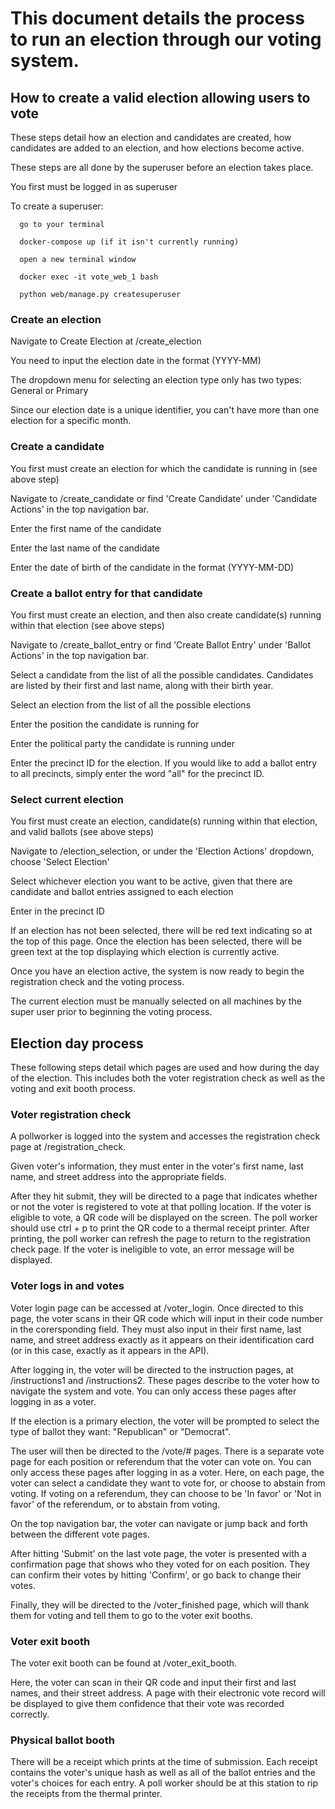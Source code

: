 # This document details the process to run an election through our voting system.

## How to create a valid election allowing users to vote
  
  These steps detail how an election and candidates are created, how candidates are added to an election, and how elections become active.
  
  These steps are all done by the superuser before an election takes place.
  
  You first must be logged in as superuser 
  
  To create a superuser:
    
      go to your terminal

      docker-compose up (if it isn't currently running)

      open a new terminal window

      docker exec -it vote_web_1 bash

      python web/manage.py createsuperuser

### Create an election
  
  Navigate to Create Election at /create_election
  
  You need to input the election date in the format (YYYY-MM)
  
  The dropdown menu for selecting an election type only has two types: General or Primary
  
  Since our election date is a unique identifier, you can't have more than one election for a specific month. 
  
### Create a candidate
  You first must create an election for which the candidate is running in (see above step)
  
  Navigate to /create_candidate or find 'Create Candidate' under 'Candidate Actions' in the top navigation bar.
  
  Enter the first name of the candidate
  
  Enter the last name of the candidate
  
  Enter the date of birth of the candidate in the format (YYYY-MM-DD)
        
### Create a ballot entry for that candidate
  You first must create an election, and then also create candidate(s) running within that election (see above steps)
  
  Navigate to /create_ballot_entry or find 'Create Ballot Entry' under 'Ballot Actions' in the top navigation bar.
  
  Select a candidate from the list of all the possible candidates. Candidates are listed by their first and last name, along with their birth year.
  
  Select an election from the list of all the possible elections
  
  Enter the position the candidate is running for
  
  Enter the political party the candidate is running under
  
  Enter the precinct ID for the election. If you would like to add a ballot entry to all precincts, simply enter the word "all" for the  precinct ID.

### Select current election
  You first must create an election, candidate(s) running within that election, and valid ballots (see above steps)
  
  Navigate to /election_selection, or under the 'Election Actions' dropdown, choose 'Select Election'
  
  Select whichever election you want to be active, given that there are candidate and ballot entries assigned to each election
  
  Enter in the precinct ID 
  
  If an election has not been selected, there will be red text indicating so at the top of this page. Once the election has been selected, there will be green text at the top displaying which election is currently active. 
  
  Once you have an election active, the system is now ready to begin the registration check and the voting process.
  
  The current election must be manually selected on all machines by the super user prior to beginning the voting process.
  
  
  
## Election day process

These following steps detail which pages are used and how during the day of the election. This includes both the voter registration check as well as the voting and exit booth process. 

### Voter registration check

A pollworker is logged into the system and accesses the registration check page at /registration_check.

Given voter's information, they must enter in the voter's first name, last name, and street address into the appropriate fields. 

After they hit submit, they will be directed to a page that indicates whether or not the voter is registered to vote at that polling location. If the voter is eligible to vote, a QR code will be displayed on the screen. The poll worker should use ctrl + p to print the QR code to a thermal receipt printer. After printing, the poll worker can refresh the page to return to the registration check page. If the voter is ineligible to vote, an error message will be displayed.

### Voter logs in and votes

Voter login page can be accessed at /voter_login. Once directed to this page, the voter scans in their QR code which will input in their code number in the corersponding field. They must also input in their first name, last name, and street address exactly as it appears on their identification card (or in this case, exactly as it appears in the API). 

After logging in, the voter will be directed to the instruction pages, at /instructions1 and /instructions2. These pages describe to the voter how to navigate the system and vote. You can only access these pages after logging in as a voter.

If the election is a primary election, the voter will be prompted to select the type of ballot they want: "Republican" or "Democrat".

The user will then be directed to the /vote/# pages. There is a separate vote page for each position or referendum that the voter can vote on. You can only access these pages after logging in as a voter. Here, on each page, the voter can select a candidate they want to vote for, or choose to abstain from voting. If voting on a referendum, they can choose to be 'In favor' or 'Not in favor' of the referendum, or to abstain from voting. 

On the top navigation bar, the voter can navigate or jump back and forth between the different vote pages. 

After hitting 'Submit' on the last vote page, the voter is presented with a confirmation page that shows who they voted for on each position. They can confirm their votes by hitting 'Confirm', or go back to change their votes. 

Finally, they will be directed to the /voter_finished page, which will thank them for voting and tell them to go to the voter exit booths. 

### Voter exit booth

The voter exit booth can be found at /voter_exit_booth. 

Here, the voter can scan in their QR code and input their first and last names, and their street address. A page with their electronic vote record will be displayed to give them confidence that their vote was recorded correctly.

### Physical ballot booth

There will be a receipt which prints at the time of submission. Each receipt contains the voter's unique hash as well as all of the ballot entries and the voter's choices for each entry. A poll worker should be at this station to rip the receipts from the thermal printer. 
